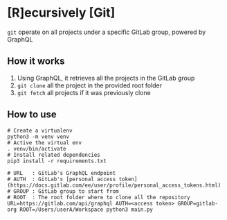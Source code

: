 # [R]ecursively [Git]

`git` operate on all projects under a specific GitLab group, powered by GraphQL

## How it works

1. Using GraphQL, it retrieves all the projects in the GitLab group
2. `git clone` all the project in the provided root folder
3. `git fetch` all projects if it was previously clone

## How to use

```shell
# Create a virtualenv
python3 -m venv venv
# Active the virtual env
. venv/bin/activate
# Install related dependencies
pip3 install -r requirements.txt

# URL   : GitLab's GraphQL endpoint
# AUTH  : GitLab's [personal access token](https://docs.gitlab.com/ee/user/profile/personal_access_tokens.html)
# GROUP : GitLab group to start from
# ROOT  : The root folder where to clone all the repository
URL=https://gitlab.com/api/graphql AUTH=<access token> GROUP=gitlab-org ROOT=/Users/userA/Workspace python3 main.py
```